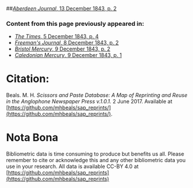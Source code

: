 ##[*Aberdeen Journal*, 13 December 1843, p. 2](https://mhbeals.github.io/sap_html/Aberdeen-Journal/Aberdeen-Journal-13-December-1843-p-2)

### Content from this page previously appeared in:
+ [*The Times*, 5 December 1843, p. 4](https://mhbeals.github.io/sap_html/The-Times/The-Times-5-December-1843-p-4)
+ [*Freeman's Journal*, 8 December 1843, p. 2](https://mhbeals.github.io/sap_html/Freeman's-Journal/Freeman's-Journal-8-December-1843-p-2)
+ [*Bristol Mercury*, 9 December 1843, p. 2](https://mhbeals.github.io/sap_html/Bristol-Mercury/Bristol-Mercury-9-December-1843-p-2)
+ [*Caledonian Mercury*, 9 December 1843, p. 1](https://mhbeals.github.io/sap_html/Caledonian-Mercury/Caledonian-Mercury-9-December-1843-p-1)
                    
# Citation: 

Beals. M. H. *Scissors and Paste Database: A Map of Reprinting and Reuse in the Anglophone Newspaper Press v.1.0.1.* 2 June 2017. Available at [https://github.com/mhbeals/sap_reprints/](https://github.com/mhbeals/sap_reprints/). 
                    
# Nota Bona

Bibliometric data is time consuming to produce but benefits us all. Please remember to cite or acknowledge this and any other bibliometric data you use in your research. All data is available CC-BY 4.0 at [https://github.com/mhbeals/sap_reprints](https://github.com/mhbeals/sap_reprints)